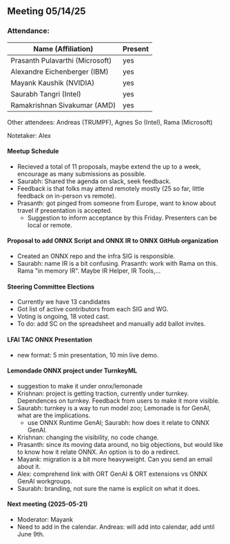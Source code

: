 ##  Meeting 05/14/25

### Attendance:

| Name (Affiliation)              | Present  |
| ------------------------------- | -------- |
| Prasanth Pulavarthi (Microsoft) | yes |
| Alexandre Eichenberger (IBM)    | yes |
| Mayank Kaushik (NVIDIA)         | yes |
| Saurabh Tangri (Intel)          | yes |
| Ramakrishnan Sivakumar (AMD)    | yes |

Other attendees: Andreas (TRUMPF), Agnes So (Intel), Rama (Microsoft)

Notetaker: Alex

#### Meetup Schedule
 - Recieved a total of 11 proposals, maybe extend the up to a week, encourage as many submissions as possible.
 - Saurabh: Shared the agenda on slack, seek feedback.
 - Feedback is that folks may attend remotely mostly (25 so far, little feedback on in-person vs remote).
 - Prasanth: got pinged from someone from Europe, want to know about travel if presentation is accepted.
   - Suggestion to inform acceptance by this Friday. Presenters can be local or remote.

#### Proposal to add ONNX Script and ONNX IR to ONNX GitHub organization
 - Created an ONNX repo and the infra SIG is responsible.
 - Saurabh: name IR is a bit confusing. Prasanth: work with Rama on this. Rama "in memory IR". Maybe IR Helper, IR Tools,...
  
#### Steering Committee Elections
 - Currently we have 13 candidates
 - Got list of active contributors from each SIG and WG.
 - Voting is ongoing, 18 voted cast.
 - To do: add SC on the spreadsheet and manually add ballot invites.

#### LFAI TAC ONNX Presentation
 - new format: 5 min presentation, 10 min live demo.

#### Lemondade ONNX project under TurnkeyML
 - suggestion to make it under onnx/lemonade
 - Krishnan: project is getting traction, currently under turnkey. Dependences on turnkey. Feedback from users to make it more visible.
 - Saurabh: turnkey is a way to run model zoo; Lemonade is for GenAI, what are the implications.
   - use ONNX Runtime GenAI; Saurabh: how does it relate to ONNX GenAI. 
 - Krishnan: changing the visibility, no code change.
 - Prasanth: since its moving data around, no big objections, but would like to know how it relate ONNX. An option is to do a redirect.
 - Mayank: migration is a bit more heavyweight. Can you send an email about it.
 - Alex: comprehend link with ORT GenAI & ORT extensions vs ONNX GenAI workgroups.
 - Saurabh: branding, not sure the name is explicit on what it does.
    
#### Next meeting (2025-05-21)
 - Moderator: Mayank
 - Need to add in the calendar. Andreas: will add into calendar, add until June 9th.

